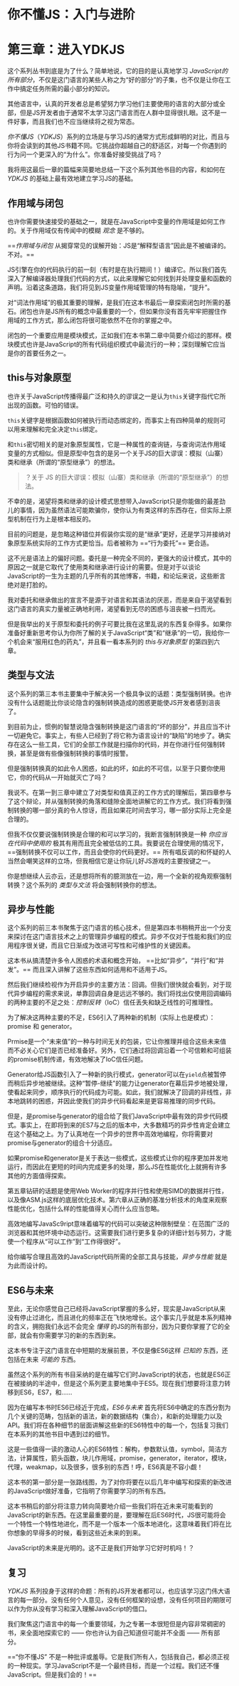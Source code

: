 # 你不懂JS：入门与进阶
# 第三章：进入YDKJS

这个系列丛书到底是为了什么？简单地说，它的目的是认真地学习 *JavaScript的所有部分*，不仅是这门语言的某些人称之为“好的部分”的子集，也不仅是让你在工作中搞定任务所需的最小部分的知识。

其他语言中，认真的开发者总是希望努力学习他们主要使用的语言的大部分或全部，但是JS开发者由于通常不太学习这门语言而在人群中显得很扎眼。这不是一件好事，而且我们也不应当继续将之视为常态。

*你不懂JS*（*YDKJS*）系列的立场是与学习JS的通常方式形成鲜明的对比，而且与你将会读到的其他JS书籍不同。它挑战你超越自己的舒适区，对每一个你遇到的行为问一个更深入的“为什么”。你准备好接受挑战了吗？

我将用这最后一章的篇幅来简要地总结一下这个系列其他书目的内容，和如何在 *YDKJS* 的基础上最有效地建立学习JS的基础。

## 作用域与闭包

也许你需要快速接受的基础之一，就是在JavaScript中变量的作用域是如何工作的。关于作用域仅有传闻中的模糊 *观念* 是不够的。

==*作用域与闭包* 从揭穿常见的误解开始：JS是“解释型语言”因此是不被编译的。不对。==

JS引擎在你的代码执行的前一刻（有时是在执行期间！）编译它。所以我们首先深入了解编译器处理我们代码的方式，以此来理解它如何找到并处理变量和函数的声明。沿着这条道路，我们将见到JS变量作用域管理的特有隐喻，“提升”。

对“词法作用域”的极其重要的理解，是我们在这本书最后一章探索闭包时所需的基石。闭包也许是JS所有的概念中最重要的一个，但如果你没有首先牢牢把握住作用域的工作方式，那么闭包将很可能依然不在你的掌握之中。

闭包的一个重要应用是模块模式，正如我们在本书第二章中简要介绍过的那样。模块模式也许是JavaScript的所有代码组织模式中最流行的一种；深刻理解它应当是你的首要任务之一。

## this与对象原型

也许关于JavaScript传播得最广泛和持久的谬误之一是认为`this`关键字指代它所出现的函数。可怕的错误。

`this`关键字是根据函数如何被执行而动态绑定的，而事实上有四种简单的规则可以用来理解和完全决定`this`绑定。

和`this`密切相关的是对象原型属性，它是一种属性的查询链，与查询词法作用域变量的方式相似。但是原型中包含的是另一个关于JS的巨大谬误：模拟（山寨）类和继承（所谓的“原型继承”）的想法。

> ？关于 JS 的巨大谬误：模拟（山寨）类和继承（所谓的“原型继承”）的想法。

不幸的是，渴望将类和继承的设计模式思想带入JavaScript只是你能做的最差劲儿的事情，因为虽然语法可能欺骗你，使你认为有类这样的东西存在，但实际上原型机制在行为上是根本相反的。

目前的问题是，是忽略这种错位并假装你实现的是“继承”更好，还是学习并接纳对象原型系统实际的工作方式更恰当。后者被称为 ==“行为委托”== 更合适。

这不光是语法上的偏好问题。委托是一种完全不同的，更强大的设计模式，其中的原因之一就是它取代了使用类和继承进行设计的需要。但是对于以谈论JavaScript的一生为主题的几乎所有的其他博客，书籍，和论坛来说，这些断言绝对是打脸的。

我对委托和继承做出的宣言不是源于对语言和其语法的厌恶，而是来自于渴望看到这门语言的真实力量被正确地利用，渴望看到无尽的困惑与沮丧被一扫而光。

但是我举出的关于原型和委托的例子可要比我在这里乱说的东西复杂得多。如果你准备好重新思考你认为你所了解的关于JavaScript“类”和“继承”的一切，我给你一个机会来“服用红色的药丸”，并且看一看本系列的 *this与对象原型* 的第四到六章。

## 类型与文法

这个系列的第三本书主要集中于解决另一个极具争议的话题：类型强制转换。也许没有什么话题能比你谈论隐含的强制转换造成的困惑更能使JS开发者感到沮丧了。

到目前为止，惯例的智慧说隐含强制转换是这门语言的“坏的部分”，并且应当不计一切避免它。事实上，有些人已经到了将它称为语言设计的“缺陷”的地步了。确实存在这么一些工具，它们的全部工作就是扫描你的代码，并在你进行任何强制转换，甚至是做有些像强制转换的事情时报警。

但是强制转换真的如此令人困惑，如此的坏，如此的不可信，以至于只要你使用它，你的代码从一开始就灭亡了吗？

我说不。在第一到三章中建立了对类型和值真正的工作方式的理解后，第四章参与了这个辩论，并从强制转换的角落和缝隙全面地讲解它的工作方式。我们将看到强制转换的哪一部分真的令人惊讶，而且如果花时间去学习，哪一部分实际上完全是合理的。

但我不仅仅要说强制转换是合理的和可以学习的，我断言强制转换是一种 *你应当在代码中使用的* 极其有用而且完全被低估的工具。我要说在合理使用的情况下， ==强制转换不仅可以工作，而且会使你的代码更好。== 所有唱反调的和怀疑的人当然会嘲笑这样的立场，但我相信它是让你玩儿好JS游戏的主要按键之一。

你是想继续人云亦云，还是想将所有的臆测放在一边，用一个全新的视角观察强制转换？这个系列的 *类型与文法* 将会强制转换你的想法。

## 异步与性能

这个系列的前三本书聚焦于这门语言的核心技术，但是第四本书稍稍开出一个分支来探讨在这门语言技术之上的管理异步编程的模式。异步不仅对于性能和我们的应用程序很关键，而且它日渐成为改进可写性和可维护性的关键因素。

这本书从搞清楚许多令人困惑的术语和概念开始， ==比如“异步”，“并行”和“并发”。== 而且深入讲解了这些东西如何适用和不适用于JS。

然后我们继续检视作为开启异步的主要方法：回调。但我们很快就会看到，对于现代异步编程的需求来说，单靠回调自身是远远不够的。我们将找出仅使用回调编码的两种主要的不足之处：*控制反转*（IoC）信任丢失和缺乏线性的可推理性。

为了解决这两种主要的不足，ES6引入了两种新的机制（实际上也是模式）：promise 和 generator。

Prmise是一个“未来值”的一种与时间无关的包装，它让你推理并组合这些未来值而不必关心它们是否已经准备好。另外，它们通过将回调沿着一个可信赖和可组装的promise机制传递，有效地解决了IoC信任问题。

Generator给JS函数引入了一种新的执行模式，generator可以在`yield`点被暂停而稍后异步地被继续。这种“暂停-继续”的能力让generator在幕后异步地被处理，使看起来同步，顺序执行的代码成为可能。如此，我们就解决了回调的非线性，非本地跳转的困惑，并因此使我们的异步代码看起来是更容易推理的同步代码。

但是，是promise与generator的组合给了我们JavaScript中最有效的异步代码模式。事实上，在即将到来的ES7与之后的版本中，大多数精巧的异步性肯定会建立在这个基础之上。为了认真地在一个异步的世界中高效地编程，你将需要对promise与generator的组合十分适应。

如果promise和generator是关于表达一些模式，这些模式让你的程序更加并发地运行，而因此在更短的时间内完成更多的处理，那么JS在性能优化上就拥有许多其他的方面值得探索。

第五章钻研的话题是使用Web Worker的程序并行性和使用SIMD的数据并行性，以及像ASM.js这样的底层优化技术。第六章从正确的基准分析技术的角度来观察性能优化，包括什么样的性能值得关心而什么应当忽略。

高效地编写JavaSc9ript意味着编写的代码可以突破这种限制壁垒：在范围广泛的浏览器和其他环境中动态运行。这需要我们进行更多复杂的详细计划与努力，才能使一个程序从“可以工作”到“工作得很好”。

给你编写合理且高效的JavaScript代码所需的全部工具与技能，*异步与性能* 就是为此而设计的。

## ES6与未来

至此，无论你感觉自己已经将JavaScript掌握的多么好，现实是JavaScript从来没有停止过进化，而且进化的频率正在飞快地增长。这个事实几乎就是本系列精神的含义，拥抱我们永远不会完全 *懂得* 的JS的所有部分，因为只要你掌握了它的全部，就会有你需要学习的新的东西到来。

这本书专注于这门语言在中短期的发展前景，不仅是像ES6这样 *已知的* 东西，还包括在未来 *可能的* 东西。

虽然这个系列的所有书目采纳的是在编写它们时JavaScript的状态，也就是ES6正在被接纳的半途中，但是这个系列更主要地集中于ES5。现在我们想要将注意力转移到ES6，ES7，和……

因为在编写本书时ES6已经近于完成，*ES6与未来* 首先将ES6中确定的东西分割为几个关键的范畴，包括新的语法，新的数据结构（集合），和新的处理能力以及API。我们将在各种细节的层面讲解这些新的ES6特性中的每一个，包括复习我们在本系列的其他书目中遇到过的细节。

这是一些值得一读的激动人心的ES6特性：解构，参数默认值，symbol，简洁方法，计算属性，箭头函数，块儿作用域，promise，generator，iterator，模块，代理，weakmap，以及很多，很多别的东西！呼，ES6真是不容小觑！

这本书的第一部分是一张路线图，为了对你将要在以后几年中编写和探索的新改进的JavaScript做好准备，它指明了你需要学习的所有东西。

这本书稍后的部分将注意力转向简要地介绍一些我们将在近未来可能看到的JavaScript的新东西。在这里最重要的是，要理解在后ES6时代，JS很可能将会一个特性一个特性地进化，而不是一个版本一个版本地进化，这意味着我们将在比你想象的早得多的时候，看到这些近未来的到来。

JavaScript的未来是光明的。这不正是我们开始学习它好时机吗！？

## 复习

*YDKJS* 系列投身于这样的命题：所有的JS开发者都可以，也应该学习这门伟大语言的每一部分。没有任何个人意见，没有任何框架的设想，没有任何项目的期限可以作为你从没有学习和深入理解JavaScript的借口。

我们聚焦这门语言中的每一个重要领域，为之专著一本很短但是内容非常稠密的书，来全面地探索它的 —— 你也许认为自己知道但可能并不全面 —— 所有部分。

==“你不懂JS” 不是一种批评或羞辱。它是我们所有人，包括我自己，都必须正视的一种现实。学习JavaScript不是一个最终目标，而是一个过程。我们还不懂JavaScript。但是我们会的！==
